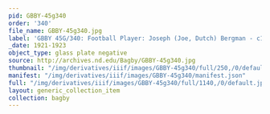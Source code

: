 ```yaml
---
pid: GBBY-45g340
order: '340'
file_name: GBBY-45g340.jpg
label: 'GBBY 45G/340: Football Player: Joseph (Joe, Dutch) Bergman - c1921-1923'
_date: 1921-1923
object_type: glass plate negative
source: http://archives.nd.edu/Bagby/GBBY-45g340.jpg
thumbnail: "/img/derivatives/iiif/images/GBBY-45g340/full/250,/0/default.jpg"
manifest: "/img/derivatives/iiif/images/GBBY-45g340/manifest.json"
full: "/img/derivatives/iiif/images/GBBY-45g340/full/1140,/0/default.jpg"
layout: generic_collection_item
collection: bagby
---
```


